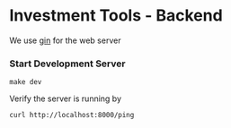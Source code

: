 # Investment Tools - Backend

We use [gin](https://github.com/gin-gonic/gin) for the web server

### Start Development Server

```
make dev
```

Verify the server is running by

```
curl http://localhost:8000/ping
```
